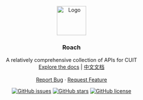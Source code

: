 <div align="center">
  <a href="https://github.com/nonesrc/roach">
    <img src="https://s3.bmp.ovh/imgs/2021/12/5918bdb488d11707.png" alt="Logo" width="80" height="80">
  </a>

  <h3 align="center">Roach</h3>

  <p align="center">
    A relatively comprehensive collection of APIs for CUIT 
    <br />
    <a href="#">Explore the docs</a>
    |
    <a href="#">中文文档</a>
    <br />
    <br />
    <a href="#">Report Bug</a>
    ·
    <a href="#">Request Feature</a>
  </p>
  <a href="https://github.com/nonesrc/roach/issues"><img alt="GitHub issues" src="https://img.shields.io/github/issues/nonesrc/roach?style=for-the-badge"></a>
  <a href="https://github.com/nonesrc/roach/stargazers"><img alt="GitHub stars" src="https://img.shields.io/github/stars/nonesrc/roach?style=for-the-badge"></a>
  <a href="https://github.com/nonesrc/roach/blob/main/LICENSE"><img alt="GitHub license" src="https://img.shields.io/github/license/nonesrc/roach?style=for-the-badge"></a>
</div>

